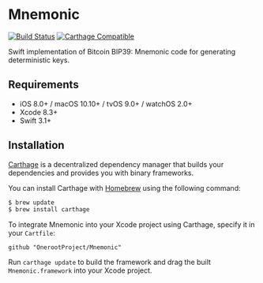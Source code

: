 # Mnemonic
[![Build Status](https://travis-ci.org/Alamofire/Alamofire.svg?branch=master)](https://travis-ci.org/pengpengliu/Mnemonic)
[![Carthage Compatible](https://img.shields.io/badge/Carthage-compatible-4BC51D.svg?style=flat)](https://github.com/Carthage/Carthage)

Swift implementation of Bitcoin BIP39: Mnemonic code for generating deterministic keys.

## Requirements

- iOS 8.0+ / macOS 10.10+ / tvOS 9.0+ / watchOS 2.0+
- Xcode 8.3+
- Swift 3.1+

## Installation

[Carthage](https://github.com/Carthage/Carthage) is a decentralized dependency manager that builds your dependencies and provides you with binary frameworks.

You can install Carthage with [Homebrew](http://brew.sh/) using the following command:

```bash
$ brew update
$ brew install carthage
```

To integrate Mnemonic into your Xcode project using Carthage, specify it in your `Cartfile`:

```ogdl
github "OnerootProject/Mnemonic"
```

Run `carthage update` to build the framework and drag the built `Mnemonic.framework` into your Xcode project.
